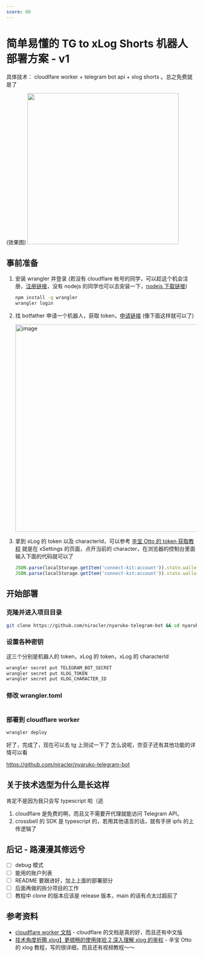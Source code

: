 ```yaml
---
score: 60
---
```


# 简单易懂的 TG to xLog Shorts 机器人部署方案 - v1

具体技术： cloudlfare worker + telegram bot api + xlog shorts 。总之免费就是了

(效果图)
<img width="400" src="https://github.com/niracler/nyaruko-telegram-bot/assets/24842631/fbaac6ed-bcf0-4f25-b706-af75fafb71b0">

## 事前准备

1. 安装 wrangler 并登录 (若没有 cloudflare 帐号的同学，可以趁这个机会注册，[注册链接](https://dash.cloudflare.com/sign-up)，没有 nodejs 的同学也可以去安装一下，[nodejs 下载链接](https://nodejs.org/zh-cn/download/))

    ```bash
    npm install -g wrangler 
    wrangler login
    ```

2. 找 botfather 申请一个机器人，获取 token，[申请链接](https://t.me/botfather)
   (像下面这样就可以了)

    <img width="549" alt="image" src="https://github.com/niracler/nyaruko-telegram-bot/assets/24842631/8348ee9e-165d-4434-95ec-73ddcdaf3f75">

3. 拿到 xLog 的 token 以及 characterId，可以参考 [辛宝 Otto 的 token 获取教程](https://blog.ijust.cc/play-xlog-02)
    就是在 xSettings 的页面，点开当前的 character，在浏览器的控制台里面输入下面的代码就可以了

    ```javascript
    JSON.parse(localStorage.getItem('connect-kit:account')).state.wallet.siwe.token
    JSON.parse(localStorage.getItem('connect-kit:account')).state.wallet.characterId
    ```

## 开始部署

### 克隆并进入项目目录

```bash
git clone https://github.com/niracler/nyaruko-telegram-bot && cd nyaruko-telegram-bot
```

### 设置各种密钥

这三个分别是机器人的 token，xLog 的 token，xLog 的 characterId

```bash
wrangler secret put TELEGRAM_BOT_SECRET
wrangler secret put XLOG_TOKEN
wrangler secret put XLOG_CHARACTER_ID
```

### 修改 wrangler.toml

```toml
```

### 部署到 cloudflare worker

```bash
wrangler deploy
```

好了，完成了，现在可以去 tg 上测试一下了
怎么说呢，奈亚子还有其他功能的详情可以看

<https://github.com/niracler/nyaruko-telegram-bot>

## 关于技术选型为什么是长这样

肯定不是因为我只会写 typescript 啦（逃

1. cloudflare 是免费的啊，而且又不需要开代理就能访问 Telegram API。
2. crossbell 的 SDK 是 typescript 的，若用其他语言的话，就有手拼 ipfs 的上传逻辑了

## 后记 - 路漫漫其修远兮

- [ ] debug 模式
- [ ] 能用的账户列表
- [ ] README 要跟进好，加上上面的部署部分
- [ ] 后面再做的拆分项目的工作
- [ ] 教程中 clone 的版本应该是 release 版本，main 的话有点太过超前了

## 参考资料

- [cloudflare worker 文档](https://developers.cloudflare.com/workers) - cloudflare 的文档是真的好，而且还有中文版
- [技术角度折腾 xlog】更顺畅的使用体验 2 深入理解 xlog 的鉴权](https://blog.ijust.cc/play-xlog-02) - 辛宝 Otto 的 xlog 教程，写的很详细，而且还有视频教程～～
